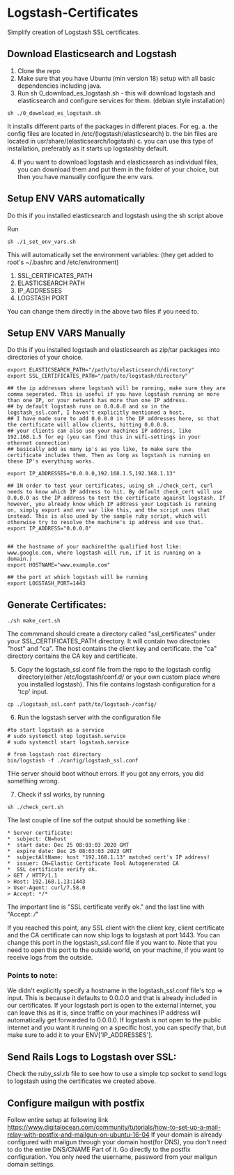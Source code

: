 # Logstash-Certificates
Simplify creation of Logstash SSL certificates.

## Download Elasticsearch and Logstash
1. Clone the repo
2. Make sure that you have Ubuntu (min version 18) setup with all basic dependencies including java.
3. Run sh 0_download_es_logstash.sh - this will download logstash and elasticsearch and configure services for them. (debian style installation)

```
sh ./0_download_es_logstash.sh
```

It installs different parts of the packages in different places.
For eg.
a. the config files are located in /etc/(logstash/elasticsearch)
b. the bin files are located in usr/share/(elasticsearch/logstash)
c. you can use this type of installation, preferably as it starts up logstashby default.

4. If you want to download logstash and elasticsearch as individual files, you can download them and put them in the folder of your choice, but then you have manually configure the env vars.

## Setup ENV VARS automatically

Do this if you installed elasticsearch and logstash using the sh script above

Run 

```
sh ./1_set_env_vars.sh
```

This will automatically set the environment variables:
(they get added to root's ~/.bashrc and /etc/environment)
1. SSL_CERTIFICATES_PATH
2. ELASTICSEARCH PATH
3. IP_ADDRESSES
4. LOGSTASH PORT

You can change them directly in the above two files if you need to.

## Setup ENV VARS Manually

Do this if you installed logstash and elasticsearch as zip/tar packages into directories of your choice.

```
export ELASTICSEARCH_PATH="/path/to/elasticsearch/directory"
export SSL_CERTIFICATES_PATH="/path/to/logstash/directory"

## the ip addresses where logstash will be running, make sure they are comma seperated. This is useful if you have logstash running on more than one IP, or your network has more than one IP address.
## by default logstash runs on 0.0.0.0 and so in the logstash_ssl.conf, I haven't explicitly mentioned a host.
## I have made sure to add 0.0.0.0 in the IP addresses here, so that the certificate will allow clients, hitting 0.0.0.0.
## your clients can also use your machines IP address, like 192.168.1.5 for eg (you can find this in wifi-settings in your ethernet connection)
## basically add as many ip's as you like, to make sure the certificate includes them. Then as long as logstash is running on these IP's everything works.

export IP_ADDRESSES="0.0.0.0,192.168.1.5,192.168.1.13"

## IN order to test your certificates, using sh ./check_cert, curl needs to know which IP address to hit. By default check_cert will use 0.0.0.0 as the IP address to test the certificate against logstash. If however, you already know which IP address your Logstash is running on, simply export and env var like this, and the script uses that instead. This is also used by the sample ruby script, which will otherwise try to resolve the machine's ip address and use that.
export IP_ADDRESS="0.0.0.0" 


## the hostname of your machine(the qualified host like: www.google.com, where logstash will run, if it is running on a domain.)
export HOSTNAME="www.example.com"

## the port at which logstash will be running
export LOGSTASH_PORT=1443
```


## Generate Certificates:

```
./sh make_cert.sh
```

The commmand should create a directory called "ssl_certificates" under your SSL_CERTIFICATES_PATH directory. It will contain two directories "host" and "ca". The host contains the client key and certificate. the "ca" directory contains the CA key and certificate.

5. Copy the logstash_ssl.conf file from the repo to the logstash config directory(either /etc/logstash/conf.d/ or your own custom place where you installed logstash). This file contains logstash configuration for a 'tcp' input.

```
cp ./logstash_ssl.conf path/to/logstash-/config/
```

6. Run the logstash server with the configuration file

```
#to start logstash as a service
# sudo systemctl stop logstash.service
# sudo systemctl start logstash.service

# from logstash root directory
bin/logstash -f ./config/logstash_ssl.conf
```

THe server should boot without errors. If you got any errors, you did something wrong.

7. Check if ssl works, by running 

```
sh ./check_cert.sh
```

The last couple of line sof the output should be something like :

```
* Server certificate:
*  subject: CN=host
*  start date: Dec 25 08:03:03 2020 GMT
*  expire date: Dec 25 08:03:03 2023 GMT
*  subjectAltName: host "192.168.1.13" matched cert's IP address!
*  issuer: CN=Elastic Certificate Tool Autogenerated CA
*  SSL certificate verify ok.
> GET / HTTP/1.1
> Host: 192.168.1.13:1443
> User-Agent: curl/7.58.0
> Accept: */*
```
The important line is "SSL certificate verify ok." and the last line with "Accept: */*"

If you reached this point, any SSL client with the client key, client certificate and the CA certificate can now ship logs to logstash at port 1443. You can change this port in the logstash_ssl.conf file if you want to.
Note that you need to open this port to the outside world, on your machine, if you want to receive logs from the outside.

### Points to note:
We didn't explicitly specify a hostname in the logstash_ssl.conf file's tcp => input.
This is because it defaults to 0.0.0.0 and that is already included in our certificates.
If your logstash port is open to the external internet, you can leave this as it is, since traffic on your machines IP address will automatically get forwarded to 0.0.0.0. If logstash is not open to the public internet and you want it running on a specific host, you can specify that, but make sure to add it to your ENV['IP_ADDRESSES'].

## Send Rails Logs to Logstash over SSL:

Check the ruby_ssl.rb file to see how to use a simple tcp socket to send logs to logstash using the certificates we created above.

## Configure mailgun with postfix

Follow entire setup at following link
https://www.digitalocean.com/community/tutorials/how-to-set-up-a-mail-relay-with-postfix-and-mailgun-on-ubuntu-16-04
If your domain is already configured with mailgun through your domain host(for DNS), you don't need to do the entire DNS/CNAME Part of it.
Go directly to the postfix configuration. You only need the username, password from your mailgun domain settings.
